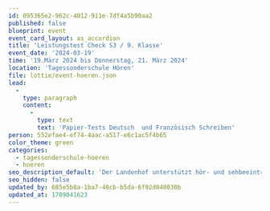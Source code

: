 ```yaml
---
id: 095365e2-962c-4012-911e-7df4a5b90aa2
published: false
blueprint: event
event_card_layout: as_accordion
title: 'Leistungstest Check S3 / 9. Klasse'
event_date: '2024-03-19'
time: '19.März 2024 bis Donnerstag, 21. März 2024'
location: 'Tagessonderschule Hören'
file: lottie/event-hoeren.json
lead:
  -
    type: paragraph
    content:
      -
        type: text
        text: 'Papier-Tests Deutsch  und Französisch Schreiben'
person: 552efae4-ef74-4aac-a517-e6c1ac5f4b65
color_theme: green
categories:
  - tagessonderschule-hoeren
  - hoeren
seo_description_default: 'Der Landenhof unterstützt hör- und sehbeeinträchtigte Kinder & Jugendliche in ihrem selbstbestimmten Leben durch Förderung ihrer Fähigkeiten & Entwicklung'
seo_hidden: false
updated_by: 685e5b8a-1ba7-40cb-b5da-6f92d040030b
updated_at: 1709041623
---
```

